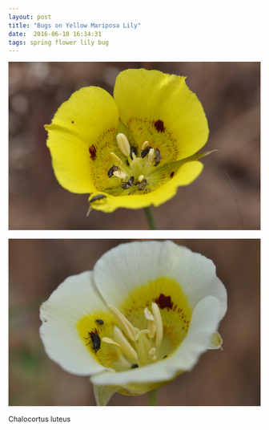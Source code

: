 ```yaml
---
layout: post
title: "Bugs on Yellow Mariposa Lily"
date:  2016-06-10 16:34:31
tags: spring flower lily bug
---
```


![Bugs on Yellow Mariposa Lily](/images/yellow-mariposa-lily-1.png)

![Yellow Mariposa Lily var](/images/yellow-mariposa-lily-3.jpeg)

Chalocortus luteus

<!--more-->

